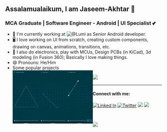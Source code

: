 ## Assalamualaikum, I am Jaseem-Akhtar 👋
### MCA Graduate | Software Engineer - Android | UI Specialist 💕

- 🔭 I'm currently working at ![@Lumi](https://github.com/orgs/lumirental) as Senior Android developer.
- 🖥️ I love working on UI from scratch, creating custom components, drawing on canvas, animations, transitions, etc.
- 🌱 I also do electronics, play with MCUs, Design PCBs (in KiCad), 3d modeling (in Fusion 360); Basically I love making things.
- 😄 Pronouns: He/Him
- Some popular projects <br>
  <img style="float: left;" src="https://raw.githubusercontent.com/Jaseemakhtar/ComposeCG/main/art/Seipinsky_triangle.gif" width="86" />
  <img style="float: left;" src="https://raw.githubusercontent.com/Jaseemakhtar/ComposeCG/main/art/Koch_curve.gif" width="86" />
  <img style="float: left;" src="https://raw.githubusercontent.com/Jaseemakhtar/ComposeCG/main/art/Bezier_curve.gif" width="86" />

<a href="https://www.artstation.com/jaseem-akhtar"><img src="https://img.shields.io/badge/Artstation-1DA1F2?style=for-the-badge&logo=Artstation&logoColor=white" /></a>

<hr>

#### Connect with me: 

<a href="https://www.linkedin.com/in/jaseemakhtar/"><img alt="Linked In" title="Linked In" src="https://img.shields.io/badge/-linked%20in-1DA1F2?style=for-the-badge&logo=linkedin&logoColor=white"/></a>
<a href="https://twitter.com/jaseemakhtar08"><img alt="Twitter" title="Twitter" src="https://img.shields.io/badge/-Twitter-1DA1F2?style=for-the-badge&logo=twitter&logoColor=white"/></a>
<a href="https://www.sololearn.com/profile/1121510" target="_blank"><img src="https://img.shields.io/badge/Sololearn-1DA1F2?style=for-the-badge&logo=Sololearn&logoColor=white" /></a>
<a href="https://t.me/Jaseemakhtar" target="_blank"><img src="https://img.shields.io/badge/Telegram-1DA1F2?style=for-the-badge&logo=Telegram" /></a>
&nbsp;&nbsp;

<br>

![](https://komarev.com/ghpvc/?username=jaseemakhtar&style=flat-square)


<!--
**Jaseemakhtar/Jaseemakhtar** is a ✨ _special_ ✨ repository because its `README.md` (this file) appears on your GitHub profile.

Here are some ideas to get you started:

- 🔭 I’m currently working on ...
- 🌱 I’m currently learning ...
- 👯 I’m looking to collaborate on ...
- 🤔 I’m looking for help with ...
- 💬 Ask me about ...
- 📫 How to reach me: ...
- 😄 Pronouns: ...
- ⚡ Fun fact: ...
-->
